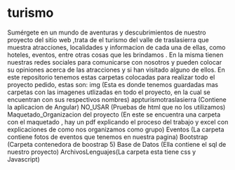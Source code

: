 # turismo
Sumérgete en un mundo de aventuras y descubrimientos de nuestro proyecto del sitio web ,trata de el turismo del valle de traslasierra que muestra atracciones, localidades y informacion de cada una de ellas, como hoteles, eventos, entre otras cosas que les brindamos .
En la misma tienen nuestras redes sociales para comunicarse con nosotros y pueden colocar su opiniones acerca de las atracciones y si han visitado alguno de ellos.
En este repositorio tenemos estas carpetas colocadas para realizar todo el proyecto pedido, estas son: 
img (Esta es donde tenemos guardadas mas carpetas con las imagenes utlizadas en todo el proyecto, en la cual se encuentran con sus respectivos nombres)
appturismotraslasierra (Contiene la aplicacion de Angular)
NO_USAR (Pruebas de html que no los utilizamos)
Maquetado_Organizacion del proyecto (En este se encuentra una carpeta con el maquetado , hay un pdf explicando el proceso del trabajo y excel con explicaciones de como nos organizamos como grupo)
Eventos (La carpeta contiene fotos de eventos que tenemos en nuestra pagina)
Bootstrap (Carpeta contenedora de boostrap 5)
Base de Datos (Ella contiene el sql de nuestro proyecto)
ArchivosLenguajes(La carpeta esta tiene css y Javascript)


